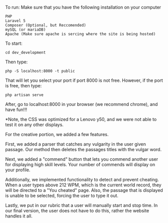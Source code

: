 To run:
Make sure that you have the following installation on your computer
```
PHP
Laravel 5
Composer (Optional, but Reccomended)
mySQL (or mariaDB)
Apache (Make sure apache is sercing where the site is being hosted)
```

To start:
```
cd dev_development
```
Then type:
```
php -S localhost:8000 -t public
```
That will let you select your port if port 8000 is not free. However, if the port is free, then type:
```
php artisan serve
```
After, go to localhost:8000 in your browser (we recommend chrome), and have fun!!!

*Note, the CSS was optimized for a Lenovo y50, and we were not able to test it on any other displays.

For the creative portion, we added a few features.  

First, we added a parser that catches any vulgarity in the user given passage. Our method then deletes the passages titles with the vulgar word.

Next, we added a "commend" button that lets you commend another user for displaying high skill levels. Your number of commends will display on your profile.

Additionally, we implemented functionality to detect and prevent cheating. When a user types above 212 WPM, which is the current world record, they will be directed to a "You cheated" page. Also, the passage that is displayed is unable to be selected, forcing the user to type it out.

Lastly, we put in our rubric that a user will manually start and stop time. In our final version, the user does not have to do this, rather the website handles it all.
